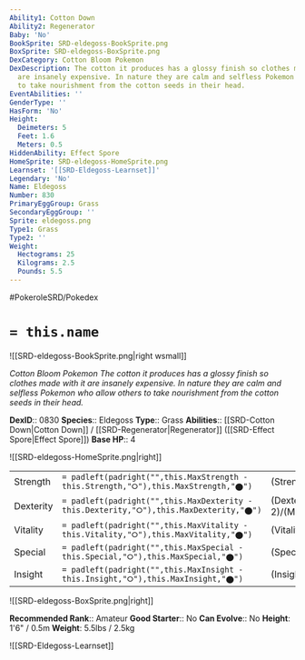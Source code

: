 ```yaml
---
Ability1: Cotton Down
Ability2: Regenerator
Baby: 'No'
BookSprite: SRD-eldegoss-BookSprite.png
BoxSprite: SRD-eldegoss-BoxSprite.png
DexCategory: Cotton Bloom Pokemon
DexDescription: The cotton it produces has a glossy finish so clothes made with it
  are insanely expensive. In nature they are calm and selfless Pokemon who allow others
  to take nourishment from the cotton seeds in their head.
EventAbilities: ''
GenderType: ''
HasForm: 'No'
Height:
  Deimeters: 5
  Feet: 1.6
  Meters: 0.5
HiddenAbility: Effect Spore
HomeSprite: SRD-eldegoss-HomeSprite.png
Learnset: '[[SRD-Eldegoss-Learnset]]'
Legendary: 'No'
Name: Eldegoss
Number: 830
PrimaryEggGroup: Grass
SecondaryEggGroup: ''
Sprite: eldegoss.png
Type1: Grass
Type2: ''
Weight:
  Hectograms: 25
  Kilograms: 2.5
  Pounds: 5.5
---
```


#PokeroleSRD/Pokedex

# `= this.name`

![[SRD-eldegoss-BookSprite.png|right wsmall]]

*Cotton Bloom Pokemon*
*The cotton it produces has a glossy finish so clothes made with it are insanely expensive. In nature they are calm and selfless Pokemon who allow others to take nourishment from the cotton seeds in their head.*

**DexID**:: 0830
**Species**:: Eldegoss
**Type**:: Grass
**Abilities**:: [[SRD-Cotton Down|Cotton Down]] / [[SRD-Regenerator|Regenerator]] ([[SRD-Effect Spore|Effect Spore]])
**Base HP**:: 4

![[SRD-eldegoss-HomeSprite.png|right]]

|           |                                                                                        |                                          |
| --------- | -------------------------------------------------------------------------------------- | ---------------------------------------- |
| Strength  | `= padleft(padright("",this.MaxStrength - this.Strength,"⭘"),this.MaxStrength,"⬤")`    | (Strength::2)/(MaxStrength::4)   |
| Dexterity | `= padleft(padright("",this.MaxDexterity - this.Dexterity,"⭘"),this.MaxDexterity,"⬤")` | (Dexterity:: 2)/(MaxDexterity::4) |
| Vitality  | `= padleft(padright("",this.MaxVitality - this.Vitality,"⭘"),this.MaxVitality,"⬤")`    | (Vitality::2)/(MaxVitality::5)   |
| Special   | `= padleft(padright("",this.MaxSpecial - this.Special,"⭘"),this.MaxSpecial,"⬤")`       | (Special::2)/(MaxSpecial::5)     |
| Insight   | `= padleft(padright("",this.MaxInsight - this.Insight,"⭘"),this.MaxInsight,"⬤")`       | (Insight::3)/(MaxInsight::7)     |

![[SRD-eldegoss-BoxSprite.png|right]]

**Recommended Rank**:: Amateur
**Good Starter**:: No
**Can Evolve**:: No
**Height**: 1'6" / 0.5m
**Weight**: 5.5lbs / 2.5kg

![[SRD-Eldegoss-Learnset]]